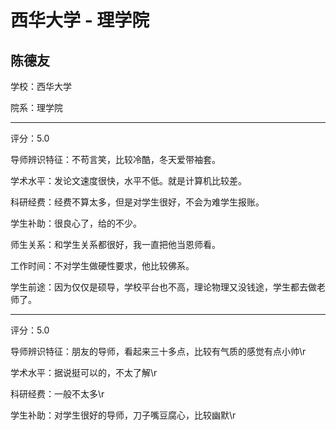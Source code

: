 # 西华大学 - 理学院

## 陈德友

学校：西华大学

院系：理学院

* * *

评分：5.0

导师辨识特征：不苟言笑，比较冷酷，冬天爱带袖套。

学术水平：发论文速度很快，水平不低。就是计算机比较差。

科研经费：经费不算太多，但是对学生很好，不会为难学生报账。

学生补助：很良心了，给的不少。

师生关系：和学生关系都很好，我一直把他当恩师看。

工作时间：不对学生做硬性要求，他比较佛系。

学生前途：因为仅仅是硕导，学校平台也不高，理论物理又没钱途，学生都去做老师了。

* * *

评分：5.0

导师辨识特征：朋友的导师，看起来三十多点，比较有气质的感觉有点小帅\r

学术水平：据说挺可以的，不太了解\r

科研经费：一般不太多\r

学生补助：对学生很好的导师，刀子嘴豆腐心，比较幽默\r